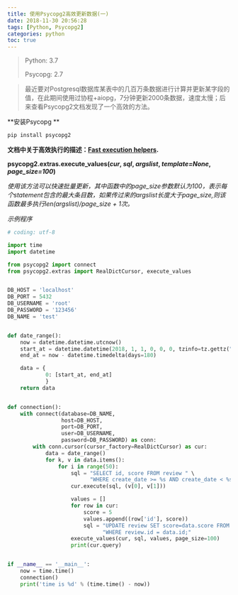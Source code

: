 ```yaml
---
title: 使用Psycopg2高效更新数据(一)
date: 2018-11-30 20:56:28
tags: [Python, Psycopg2]
categories: python
toc: true
---
```



> Python: 3.7
>
> Psycopg: 2.7



> 最近要对Postgresql数据库某表中的几百万条数据进行计算并更新某字段的值，在此期间使用过协程+aiopg，7分钟更新2000条数据，速度太慢；后来查看Psycopg2文档发现了一个高效的方法。



**安装Psycopg **

```bash
pip install psycopg2
```

**文档中关于高效执行的描述：[Fast execution helpers](http://initd.org/psycopg/docs/extras.html#fast-exec).**



**psycopg2.extras.execute_values(*cur*, *sql*, *argslist*, *template=None*, *page_size=100*)**

*使用该方法可以快速批量更新，其中函数中的page_size参数默认为100，表示每个statement包含的最大条目数，如果传过来的argslist长度大于page_size,则该函数最多执行len(argslist)/page_size + 1次。*

*示例程序*

```python
# coding: utf-8

import time
import datetime

from psycopg2 import connect
from psycopg2.extras import RealDictCursor, execute_values


DB_HOST = 'localhost'
DB_PORT = 5432
DB_USERNAME = 'root'
DB_PASSWORD = '123456'
DB_NAME = 'test'


def date_range():
    now = datetime.datetime.utcnow()
    start_at = datetime.datetime(2018, 1, 1, 0, 0, 0, tzinfo=tz.gettz("utc"))
    end_at = now - datetime.timedelta(days=180)

    data = {
            0: [start_at, end_at]
            }
    return data


def connection():
    with connect(database=DB_NAME,
                 host=DB_HOST,
                 port=DB_PORT,
                 user=DB_USERNAME,
                 password=DB_PASSWORD) as conn:
        with conn.cursor(cursor_factory=RealDictCursor) as cur:
            data = date_range()
            for k, v in data.items():
                for i in range(50):
                    sql = "SELECT id, score FROM review " \
                          "WHERE create_date >= %s AND create_date < %s AND score IS NULL limit 2000;" 
                    cur.execute(sql, (v[0], v[1]))

                    values = []
                    for row in cur:
                        score = 5 
                        values.append((row['id'], score))
                        sql = "UPDATE review SET score=data.score FROM (VALUES %s) AS data (id, score) " \
                              "WHERE review.id = data.id;"
                    execute_values(cur, sql, values, page_size=100)
                    print(cur.query)


if __name__ == '__main__':
    now = time.time()
    connection()
    print('time is %d' % (time.time() - now))


```

